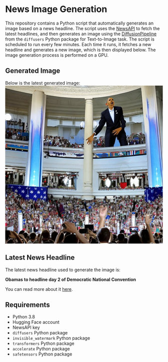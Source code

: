 # News Image Generation
This repository contains a Python script that automatically generates an image based on a news headline. The script uses the [NewsAPI](https://newsapi.org/) to fetch the latest headlines, and then generates an image using the [DiffusionPipeline](https://github.com/huggingface/diffusers) from the `diffusers` Python package for Text-to-Image task.
The script is scheduled to run every few minutes. Each time it runs, it fetches a new headline and generates a new image, which is then displayed below. The image generation process is performed on a GPU.

## Generated Image
Below is the latest generated image:
![Generated Image](image.png)

## Latest News Headline
The latest news headline used to generate the image is:

**Obamas to headline day 2 of Democratic National Convention**

You can read more about it [here](https://news.google.com/rss/articles/CBMimAFBVV95cUxNcFhSa0xlejUtMDA2c0o4NXNobDdla3FzYVVaWlNSMGtNT3k3OGt1bmRkMmIxeC1uUGdBZE45R09FMmJWRWtVdXJSbVRLdmI0X3NaWHNTcjBtSTNORHppQW02UmNmQUZSRGFvaHZnSTN1NUQ0bUd4dFEtMWp6eTBuc1JmRm02bURvaHNfaG9wS2ZVejllUTZCLQ?oc=5).

## Requirements
- Python 3.8
- Hugging Face account
- NewsAPI key
- `diffusers` Python package
- `invisible_watermark` Python package
- `transformers` Python package
- `accelerate` Python package
- `safetensors` Python package
